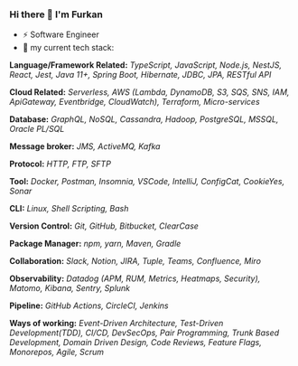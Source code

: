 ### Hi there 👋 I'm Furkan

- ⚡ Software Engineer
- 🌱 my current tech stack: 

**Language/Framework Related:** *TypeScript, JavaScript, Node.js, NestJS, React, Jest, Java 11+, Spring Boot, Hibernate, JDBC, JPA, RESTful API*

**Cloud Related:** *Serverless, AWS (Lambda, DynamoDB, S3, SQS, SNS, IAM, ApiGateway, Eventbridge, CloudWatch), Terraform, Micro-services*

**Database:** *GraphQL, NoSQL, Cassandra, Hadoop, PostgreSQL, MSSQL, Oracle PL/SQL*

**Message broker:** *JMS, ActiveMQ, Kafka*

**Protocol:** *HTTP, FTP, SFTP*

**Tool:** *Docker, Postman, Insomnia, VSCode, IntelliJ, ConfigCat, CookieYes, Sonar*

**CLI:** *Linux, Shell Scripting, Bash*

**Version Control:** *Git, GitHub, Bitbucket, ClearCase*

**Package Manager:** *npm, yarn, Maven, Gradle*

**Collaboration:** *Slack, Notion, JIRA, Tuple, Teams, Confluence, Miro*

**Observability:** *Datadog (APM, RUM, Metrics, Heatmaps, Security), Matomo, Kibana, Sentry, Splunk*

**Pipeline:**  *GitHub Actions, CircleCI, Jenkins*

**Ways of working:** *Event-Driven Architecture, Test-Driven Development(TDD), CI/CD, DevSecOps, Pair Programming, Trunk Based Development, Domain Driven Design, Code Reviews, Feature Flags, Monorepos, Agile, Scrum*
